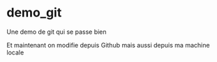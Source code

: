 # demo_git

Une demo de git qui se passe bien

Et maintenant on modifie depuis Github
mais aussi depuis ma machine locale